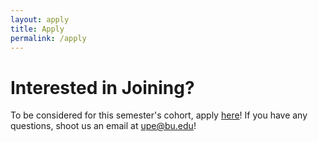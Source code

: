 ```yaml
---
layout: apply
title: Apply
permalink: /apply
---
```


# Interested in Joining?

To be considered for this semester's cohort, apply [here](https://forms.gle/RRynwBT3eHW7BsT46)! If you have any questions, shoot us an email at [upe@bu.edu](mailto:upe@bu.edu)!